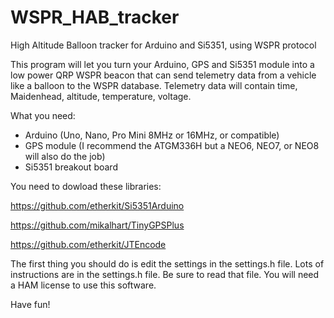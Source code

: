 # WSPR_HAB_tracker
High Altitude Balloon tracker for Arduino and Si5351, using WSPR protocol

This program will let you turn your Arduino, GPS and Si5351 module into a low power QRP WSPR beacon that can send telemetry data from a vehicle like a balloon to the WSPR database. Telemetry data will contain time, Maidenhead, altitude, temperature, voltage. 

What you need:

* Arduino (Uno, Nano, Pro Mini 8MHz or 16MHz, or compatible)
* GPS module (I recommend the ATGM336H but a NEO6, NEO7, or NEO8 will also do the job)
* Si5351 breakout board

You need to dowload these libraries:

https://github.com/etherkit/Si5351Arduino

https://github.com/mikalhart/TinyGPSPlus

https://github.com/etherkit/JTEncode

The first thing you should do is edit the settings in the settings.h file. Lots of instructions are in the settings.h file. Be sure to read that file.
You will need a HAM license to use this software.

Have fun!
